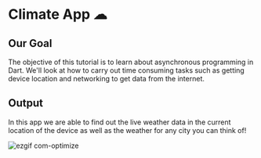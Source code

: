 
# Climate App ☁

## Our Goal

The objective of this tutorial is to learn about asynchronous programming in Dart. We'll look at how to carry out time consuming tasks such as getting device location and networking to get data from the internet. 


## Output

In this app we are able to find out the live weather data in the current location of the device as well as the weather for any city you can think of!

![ezgif com-optimize](https://user-images.githubusercontent.com/92229738/217394255-b52ec694-bc72-4f59-a251-b8ab25164990.gif)

